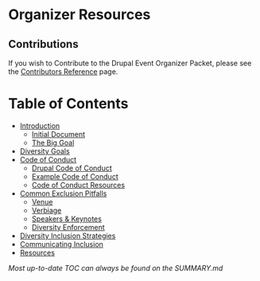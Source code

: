 # Organizer Resources

## Contributions

If you wish to Contribute to the Drupal Event Organizer Packet, please see the [Contributors Reference](contributors.md "Contributors Reference") page.


# Table of Contents

* [Introduction](README.md)
  * [Initial Document](manuscript/introduction/whole_document.md)
  * [The Big Goal](manuscript/introduction/the-big-goal.md)
* [Diversity Goals](manuscript/diversity-goals/diversity-goals.md)
* [Code of Conduct](manuscript/code-of-conduct/code-of-conduct.md)
  * [Drupal Code of Conduct](manuscript/code-of-conduct/drupal-code-of-conduct.md)
  * [Example Code of Conduct](manuscript/code-of-conduct/example-code-of-conduct.md)
  * [Code of Conduct Resources](manuscript/code-of-conduct/code-of-conduct-resources.md)
* [Common Exclusion Pitfalls](manuscript/common-exclusion-pitfalls/common-exclusion-pitfalls.md)
  * [Venue](manuscript/common-exclusion-pitfalls/venue.md)
  * [Verbiage](manuscript/common-exclusion-pitfalls/verbiage.md)
  * [Speakers & Keynotes](manuscript/common-exclusion-pitfalls/speakers-keynotes.md)
  * [Diversity Enforcement](manuscript/common-exclusion-pitfalls/diversity-enforcement.md)
* [Diversity Inclusion Strategies](manuscript/diversity-inclusion-strategies/diversity-inclusion-strategies.md)
* [Communicating Inclusion](manuscript/communicating-inclusion/communicating-inclusion.md)
* [Resources](manuscript/resources/resources.md)

*Most up-to-date TOC can always be found on the SUMMARY.md*
